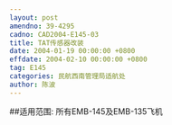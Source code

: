 ```yaml
---
layout: post
amendno: 39-4295
cadno: CAD2004-E145-03
title: TAT传感器改装
date: 2004-01-19 00:00:00 +0800
effdate: 2004-02-10 00:00:00 +0800
tag: E145
categories: 民航西南管理局适航处
author: 陈波
---
```


##适用范围:
所有EMB-145及EMB-135飞机

